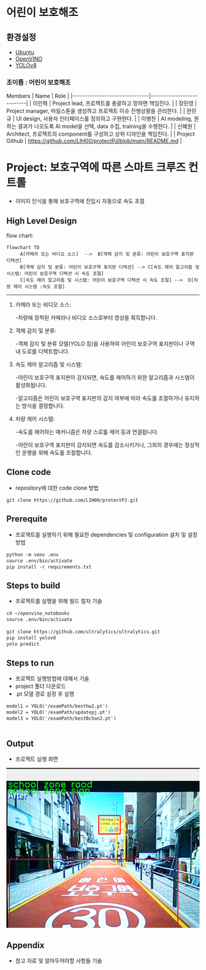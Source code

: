# 어린이 보호해조

## 환경설정

* [Ubuntu](./doc/environment/ubuntu.md)
* [OpenVINO](./doc/environment/openvino.md)
* [YOLOv8](https://github.com/ultralytics/ultralytics/blob/main/README.md)

### 조이름 : 어린이 보호해조
Members
| Name           | Role |
|-------------------------------|---------------------------|
| 이인혁 | Project lead, 프로젝트를 총괄하고 망하면 책임진다. |
| 장민영 | Project manager, 마일스톤을 생성하고 프로젝트 이슈 진행상황을 관리한다. |
| 한민규 | UI design, 사용자 인터페이스를 정의하고 구현한다. |
| 이병찬 | AI modeling, 원하는 결과가 나오도록 AI model을 선택, data 수집, training을 수행한다. |
| 신혜원 | Architect, 프로젝트의 component를 구성하고 상위 디자인을 책임진다. |
| Project Github | https://github.com/LIH00/protectPJ/blob/main/README.md |

# Project: 보호구역에 따른 스마트 크루즈 컨트롤

* 이미지 인식을 통해 보호구역에 진입시 자동으로 속도 조절

  
  
## High Level Design

flow chart:

```mermaid
flowchart TD
     A[카메라 또는 비디오 소스]  -->  B[객체 감지 및 분류: 어린이 보호구역 표지판 디텍션]
     B[객체 감지 및 분류: 어린이 보호구역 표지판 디텍션] --> C[속도 제어 알고리즘 및 시스템: 어린이 보호구역 디텍션 시 속도 조절]
     C[속도 제어 알고리즘 및 시스템: 어린이 보호구역 디텍션 시 속도 조절] -->  D[차량 제어 시스템 :속도 조절]
```     
-------------------

1. 카메라 또는 비디오 소스:

 
     -차량에 장착된 카메라나 비디오 소스로부터 영상을 획득합니다.

   
2. 객체 감지 및 분류:

 
     -객체 감지 및 분류 모델(YOLO 등)을 사용하여 어린이 보호구역 표지판이나 구역 내 도로를 디텍트합니다.

   
3. 속도 제어 알고리즘 및 시스템:


     -어린이 보호구역 표지판이 감지되면, 속도를 제어하기 위한 알고리즘과 시스템이 활성화됩니다.
   
     -알고리즘은 어린이 보호구역 표지판의 감지 여부에 따라 속도를 조절하거나 유지하는 방식을 결정합니다.

  
4. 차량 제어 시스템:


     -속도를 제어하는 매커니즘은 차량 스로틀 제어 등과 연결됩니다.
   
     -어린이 보호구역 표지판이 감지되면 속도를 감소시키거나, 그외의 경우에는 정상적인 운행을 위해 속도를 조절합니다.
## Clone code

* repository에 대한 code clone 방법

```shell
git clone https://github.com/LIH00/protectPJ.git
```

## Prerequite

* 프로잭트를 실행하기 위해 필요한 dependencies 및 configuration 설치 및 설정 방법

```shell
python -m venv .env
source .env/bin/activate
pip install -r requirements.txt
```

## Steps to build

* 프로젝트를 실행을 위해 빌드 절차 기술

```shell
cd ~/openvino_notebooks
source .env/bin/activate

git clone https://github.com/ultralytics/ultralytics.git
pip install yolov8
yolo predict

```

## Steps to run

* 프로젝트 실행방법에 대해서 기술
* project 폴더 다운로드
* .pt 모델 경로 설정 후 실행

```shell
model1 = YOLO('/examPath/besthw2.pt')
model2 = YOLO('/examPath/updatepj.pt')
model3 = YOLO('/examPath/bestBchan2.pt')


```


## Output

* 프로젝트 실행 화면    
  
![Alt text](sample.png)



## Appendix

* 참고 자료 및 알아두어야할 사항들 기술
